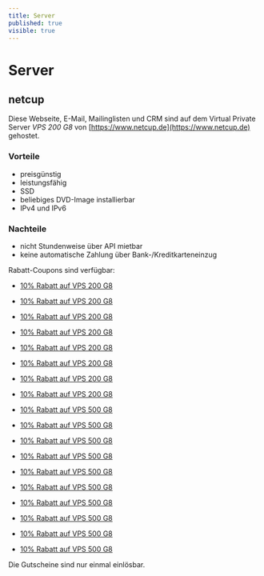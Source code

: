 ```yaml
---
title: Server
published: true
visible: true
---
```


# Server

## netcup

Diese Webseite, E-Mail, Mailinglisten und CRM sind auf dem Virtual Private Server  _VPS 200 G8_ von [https://www.netcup.de](https://www.netcup.de) gehostet.

### Vorteile
* preisgünstig
* leistungsfähig
* SSD
* beliebiges DVD-Image installierbar
* IPv4 und IPv6

### Nachteile
* nicht Stundenweise über API mietbar
* keine automatische Zahlung über Bank-/Kreditkarteneinzug

Rabatt-Coupons sind verfügbar:

* [10% Rabatt auf VPS 200 G8](https://www.netcup.de/bestellen/gutschein_einloesen.php?gutschein=2052nc15262536048)
* [10% Rabatt auf VPS 200 G8](https://www.netcup.de/bestellen/gutschein_einloesen.php?gutschein=2052nc15262536046)
* [10% Rabatt auf VPS 200 G8](https://www.netcup.de/bestellen/gutschein_einloesen.php?gutschein=2052nc15262536045)
* [10% Rabatt auf VPS 200 G8](https://www.netcup.de/bestellen/gutschein_einloesen.php?gutschein=2052nc15262536044)
* [10% Rabatt auf VPS 200 G8](https://www.netcup.de/bestellen/gutschein_einloesen.php?gutschein=2052nc15262536043)
* [10% Rabatt auf VPS 200 G8](https://www.netcup.de/bestellen/gutschein_einloesen.php?gutschein=2052nc15262536042)
* [10% Rabatt auf VPS 200 G8](https://www.netcup.de/bestellen/gutschein_einloesen.php?gutschein=2052nc15262536041)
* [10% Rabatt auf VPS 200 G8](https://www.netcup.de/bestellen/gutschein_einloesen.php?gutschein=2052nc15262535429)

* [10% Rabatt auf VPS 500 G8](https://www.netcup.de/bestellen/gutschein_einloesen.php?gutschein=2053nc15475838030)
* [10% Rabatt auf VPS 500 G8](https://www.netcup.de/bestellen/gutschein_einloesen.php?gutschein=2053nc15475838031)
* [10% Rabatt auf VPS 500 G8](https://www.netcup.de/bestellen/gutschein_einloesen.php?gutschein=2053nc15475838032)
* [10% Rabatt auf VPS 500 G8](https://www.netcup.de/bestellen/gutschein_einloesen.php?gutschein=2053nc15475838033)
* [10% Rabatt auf VPS 500 G8](https://www.netcup.de/bestellen/gutschein_einloesen.php?gutschein=2053nc15475838034)
* [10% Rabatt auf VPS 500 G8](https://www.netcup.de/bestellen/gutschein_einloesen.php?gutschein=2053nc15475838035)
* [10% Rabatt auf VPS 500 G8](https://www.netcup.de/bestellen/gutschein_einloesen.php?gutschein=2053nc15475838036)
* [10% Rabatt auf VPS 500 G8](https://www.netcup.de/bestellen/gutschein_einloesen.php?gutschein=2053nc15475838037)
* [10% Rabatt auf VPS 500 G8](https://www.netcup.de/bestellen/gutschein_einloesen.php?gutschein=2053nc15475838038)
* [10% Rabatt auf VPS 500 G8](https://www.netcup.de/bestellen/gutschein_einloesen.php?gutschein=2053nc15475838039)

Die Gutscheine sind nur einmal einlösbar. 

